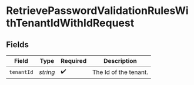# RetrievePasswordValidationRulesWithTenantIdWithIdRequest


## Fields

| Field                 | Type                  | Required              | Description           |
| --------------------- | --------------------- | --------------------- | --------------------- |
| `tenantId`            | *string*              | :heavy_check_mark:    | The Id of the tenant. |